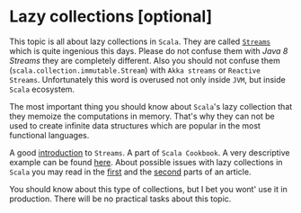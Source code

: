 Lazy collections [optional]
===========================

This topic is all about lazy collections in `Scala`. They are called
[`Streams`][scaladoc] which is quite ingenious this days. Please do not confuse
them with *Java 8 Streams* they are completely different. Also you should not
confuse them  (`scala.collection.immutable.Stream`) with `Akka streams` or
`Reactive Streams`. Unfortunately this word is overused not only inside `JVM`,
but inside `Scala` ecosystem.

The most important thing you should know about `Scala`'s lazy collection that
they memoize the computations in memory. That's why they can not be used to
create infinite data structures which are popular in the most functional
languages.

A good [introduction][streams-intro] to `Streams`. A part of  `Scala Cookbook`.
A very descriptive example can be found [here][streams-intro-2].
About possible issues with lazy collections in `Scala` you may read in the
[first][streams-1] and the [second][streams-2] parts of an article.

You should know about this type of collections, but I bet you wont' use it in
production. There will be no practical tasks about this topic.

[scaladoc]: http://www.scala-lang.org/api/current/scala/collection/immutable/Stream.html
[streams-intro]: http://alvinalexander.com/scala/how-to-use-stream-class-lazy-list-scala-cookbook
[streams-intro-2]: http://derekwyatt.org/2011/07/29/understanding-scala-streams-through-fibonacci/
[streams-1]: http://blog.dmitryleskov.com/programming/scala/stream-hygiene-i-avoiding-memory-leaks/
[streams-2]: http://blog.dmitryleskov.com/programming/scala/stream-hygiene-ii-hotspot-kicks-in/

